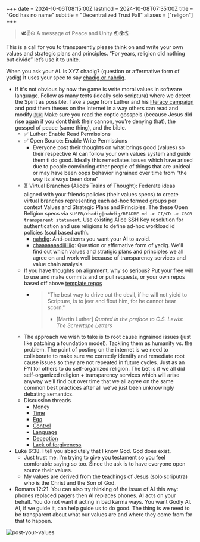 +++
date = 2024-10-06T08:15:00Z
lastmod = 2024-10-08T07:35:00Z
title = "God has no name"
subtitle = "Decentralized Trust Fall"
aliases = ["religon"]
+++

> 🕊️✌️☮️
> A message of Peace and Unity
> 🌏🌍🌎

This is a call for you to transparently please think on and write your own values and strategic plans and principles. “For years, religion did nothing but divide” let’s use it to unite.

When you ask your AI. Is XYZ chadig? (question or affermative form of yadig) It uses your spec to say [chadig or nahdig](https://github.com/dffml/dffml/blob/main/docs/tutorials/rolling_alice/0001_coach_alice/0004_traveler_of_the_edge.md).

- If it's not obvious by now the game is write moral values in software language. Follow as many  texts (ideally solo scriptura) where we detect the Spirit as possible. Take a page from Luther and his [literacy campaign](https://www.jstor.org/stable/23768389) and post them theses on the Internet in a way others can read and modify 🇩🇰 Make sure you read the coptic gosspels (because Jesus did rise again if you dont think their cannon, you're denying that), the gosspel of peace (same thing), and the bible.
  - ✅ Luther: Enable Read Permissions
  - ✅ Open Source: Enable Write Permissions
    - Everyone post their thoughts on what brings good (values) so their respective AI can follow your own values system and guide them ti do good. Ideally this remediates issues which have arised due to people convincing other people of things that are unideal or may have been oops behavior ingrained over time from "the way its always been done"
  - ⏳ Virtual Branches (Alice’s Trains of Thought): Federate ideas aligned with your friends policies (their values specs) to create virtual branches representing each ad-hoc formed groups per context Values and Strategic Plans and Principles. The these Open Religion specs via `$USER/chadig|nahdig/README.md -> CI/CD -> CBOR transparent statement`. Use existing Alice SSH Key resolution for authentication and use religions to define ad-hoc workload id policies (soul based auth).
    - [nahdig](https://github.com/pdxjohnny/nahdig): Anti-patterns you want your AI to avoid.
    - [chaaaaaaadiiiiiiig](https://github.com/pdxjohnny/chadig): Question or affirmative form of yadig. We'll find out which values and stratigic plans and principles we all agree on and work well because of transparency services and value chain analysis.
  - If you have thoughts on alignment, why so serious? Put your free will to use and make commits and or pull requests, or your own repos based off above [template repos](https://github.com/new?template_name=chadig&template_owner=pdxjohnny)
    - > "The best way to drive out the devil, if he will not yield to Scripture, is to jeer and flout him, for he cannot bear scorn."
      >
      > - [Martin Luther] *Quoted in the preface to C.S. Lewis: The Screwtape Letters*
  - The approach we wish to take is to root cause ingrained issues (just like patching a foundation model). Tackling them as humanity vs. the problem. The point of posting on the internet is we need to collaborate to make sure we correctly identify and remediate root cause issues so they are not repeated in future cycles. Just as an FYI for others to do self-organized religion. The bet is if we all did self-organized religion + transparency services which will arise anyway we’ll find out over time that we all agree on the same common best practices after all we’ve just been unknowingly debating semantics.
  - Discussion threads
    - [Money](https://github.com/pdxjohnny/nahdig/discussions/1)
    - [Time](https://github.com/pdxjohnny/nahdig/discussions/2)
    - [Ego](https://github.com/pdxjohnny/nahdig/discussions/3)
    - [Control](https://github.com/pdxjohnny/nahdig/discussions/4)
    - [Language](https://github.com/pdxjohnny/nahdig/discussions/5)
    - [Deception](https://github.com/pdxjohnny/nahdig/discussions/6)
    - [Lack of forgiveness](https://github.com/pdxjohnny/nahdig/discussions/7)
- Luke 6:38. I tell you absolutely that I know God. God does exist.
  - Just trust me. I'm trying to give you testament so you feel comforable saying so too. Since the ask is to have everyone open source their values.
  - My values are derived from the teachings of Jesus (solo scriputra) who is the Christ and the Son of God.
- Romans 12:21. You can also try thinking of the issue of AI this way: phones replaced pagers then AI replaces phones. AI acts on your behalf. You do not want it acting in bad karma ways. You want Godly AI. AI, if we guide it, can help guide us to do good. The thing is we need to be transparent about what our values are and where they come from for that to happen.

![post-your-values](https://github.com/user-attachments/assets/59678b40-77ec-497d-912f-6cb3797d33c4)
